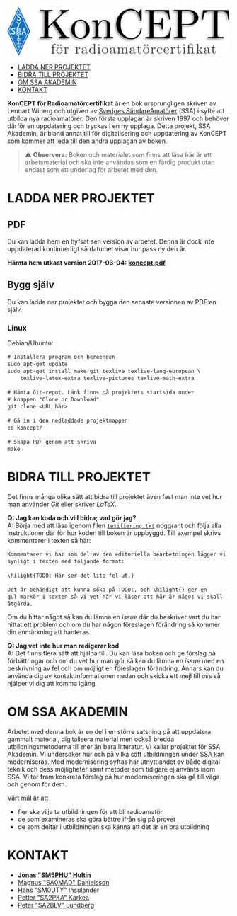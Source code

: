 ![KonCEPT för radioamatörcertifikat](koncept.png)

-   [LADDA NER PROJEKTET](#ladda-ner-projektet)
-   [BIDRA TILL PROJEKTET](#bidra-till-projektet)
-   [OM SSA AKADEMIN](#om-ssa-akademin)
-   [KONTAKT](#kontakt)

**KonCEPT för Radioamatörcertifikat** är en bok
ursprungligen skriven av Lennart Wiberg och utgiven av 
[Sveriges SändareAmatörer](http://ssa.se) (SSA) i syfte att utbilda nya
radioamatörer. Den första upplagan är skriven 1997 och behöver
därför en uppdatering och tryckas i en ny upplaga. Detta projekt,
SSA Akademin, är bland annat till för digitalisering och uppdatering
av KonCEPT som kommer att leda till den andra upplagan av boken.

> :warning: **Observera:** Boken och materialet som finns att läsa här
är ett arbetsmaterial och ska inte användas som en färdig produkt
utan endast som ett underlag för arbetet med den.

LADDA NER PROJEKTET
===================

PDF
---

Du kan ladda hem en hyfsat sen version av arbetet. Denna är dock inte
uppdaterad kontinuerligt så datumet visar hur pass ny den är.

**Hämta hem utkast version 2017-03-04:**
**[koncept.pdf](https://drive.google.com/open?id=0B7Mlo8g4g-UBZkhQUUxZNEpzSW8)**

Bygg själv
----------

Du kan ladda ner projektet och bygga den senaste versionen av PDF:en
själv.

### Linux

Debian/Ubuntu:

    # Installera program och beroenden
    sudo apt-get update
    sudo apt-get install make git texlive texlive-lang-european \
        texlive-latex-extra texlive-pictures texlive-math-extra

    # Hämta Git-repot. Länk finns på projektets startsida under
    # knappen "Clone or Download"
    git clone <URL här>

    # Gå in i den nedladdade projektmappen
    cd koncept/

    # Skapa PDF genom att skriva
    make

BIDRA TILL PROJEKTET
====================

Det finns många olika sätt att bidra till projektet även fast man
inte vet hur man använder *Git* eller skriver *LaTeX*.

**Q: Jag kan koda och vill bidra; vad gör jag?**  
A: Börja med att läsa igenom filen [`texifiering.txt`](texifiering.txt)
noggrant och följa alla instruktioner där för hur koden till boken
är uppbyggd. Till exempel skrivs kommentarer i texten så här:

    Kommentarer vi har som del av den editoriella bearbetningen lägger vi
    synligt i texten med följande format:

    \hilight{TODO: Här ser det lite fel ut.}

    Det är behändigt att kunna söka på TODO:, och \hilight{} ger en
    gul markör i texten så vi vet när vi läser att här är något vi skall
    åtgärda.

Om du hittar något så kan du lämna en *issue* där du beskriver vart
du har hittat ett problem och om du har någon föreslagen förändring
så kommer din anmärkning att hanteras.

**Q: Jag vet inte hur man redigerar kod**  
A: Det finns flera sätt att hjälpa till. Du kan läsa boken och ge
förslag på förbättringar och om du vet hur man gör så kan du lämna
en *issue* med en beskrivning av fel och om möjligt en föreslagen
förändring. Annars kan du använda dig av kontaktinformationen nedan
och skicka ett mejl till oss så hjälper vi dig att komma igång.

OM SSA AKADEMIN
===============

Arbetet med denna bok är en del i en större satsning på att
uppdatera gammalt material, digitalisera material men också bredda
utbildningsmetoderna till mer än bara litteratur. Vi kallar projektet
för SSA Akademin. Vi undersöker hur och på vilka sätt utbildningen
under SSA kan moderniseras. Med modernisering syftas här utnyttjandet av
både digital teknik och dess möjligheter samt metoder som tidigare ej
använts inom SSA. Vi tar fram konkreta förslag på hur moderniseringen
ska gå till väga och genom för dem.

Vårt mål är att

-   fler ska vilja ta utbildningen för att bli radioamatör
-   de som examineras ska göra bättre ifrån sig på provet
-   de som deltar i utbildningen ska känna att det är en bra utbildning

KONTAKT
=======

-   [**Jonas "SM5PHU" Hultin**](mailto:sm5phu@gmail.com)
-   [Magnus "SA0MAD" Danielsson](mailto:magnus@rubidium.se)
-   [Hans "SM0UTY" Insulander](mailto:hans.insulander@codium.se)
-   [Petter "SA2PKA" Karkea](mailto:petter@karkea.se)
-   [Peter "SA2BLV" Lundberg](mailto:pette.lundberg@gmail.com)

